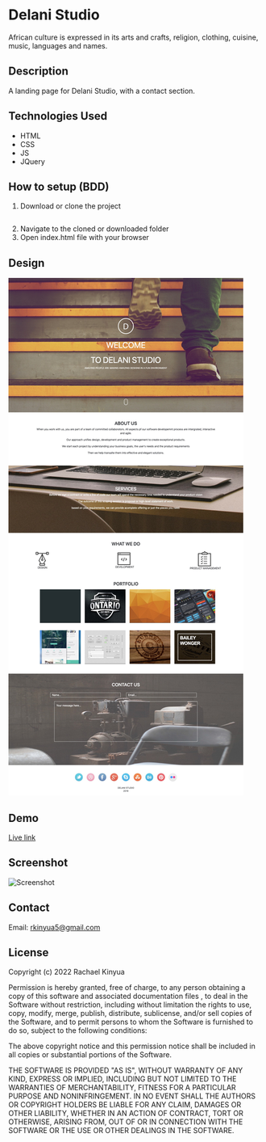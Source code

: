 # Delani Studio
African culture is expressed in its arts and crafts, religion, clothing, cuisine, music, languages and names.


## Description
A landing page for Delani Studio, with a contact section.

## Technologies Used
* HTML
* CSS
* JS
* JQuery

## How to setup (BDD)

1. Download or clone the project
``` git clone https://github.com/rkinyua5/ipweek3.git
```
2. Navigate to the cloned or downloaded folder
3. Open index.html file with your browser

## Design

![Design](./screenshots/design.jpg)

## Demo
[Live link](https://rkinyua5.github.io/ipweek3/)

## Screenshot
![Screenshot](./screenshots/screenshot.png)

## Contact

Email: rkinyua5@gmail.com

## License
Copyright (c) 2022 Rachael Kinyua

Permission is hereby granted, free of charge, to any person obtaining a copy
of this software and associated documentation files , to deal
in the Software without restriction, including without limitation the rights
to use, copy, modify, merge, publish, distribute, sublicense, and/or sell
copies of the Software, and to permit persons to whom the Software is
furnished to do so, subject to the following conditions:

The above copyright notice and this permission notice shall be included in all
copies or substantial portions of the Software.

THE SOFTWARE IS PROVIDED "AS IS", WITHOUT WARRANTY OF ANY KIND, EXPRESS OR
IMPLIED, INCLUDING BUT NOT LIMITED TO THE WARRANTIES OF MERCHANTABILITY,
FITNESS FOR A PARTICULAR PURPOSE AND NONINFRINGEMENT. IN NO EVENT SHALL THE
AUTHORS OR COPYRIGHT HOLDERS BE LIABLE FOR ANY CLAIM, DAMAGES OR OTHER
LIABILITY, WHETHER IN AN ACTION OF CONTRACT, TORT OR OTHERWISE, ARISING FROM,
OUT OF OR IN CONNECTION WITH THE SOFTWARE OR THE USE OR OTHER DEALINGS IN THE
SOFTWARE.

